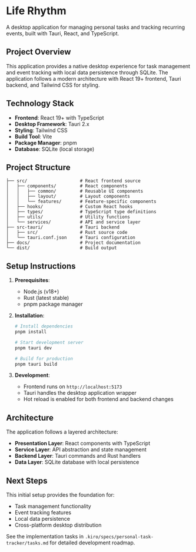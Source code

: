# Life Rhythm

A desktop application for managing personal tasks and tracking recurring events, built with Tauri, React, and TypeScript.

## Project Overview

This application provides a native desktop experience for task management and event tracking with local data persistence through SQLite. The application follows a modern architecture with React 19+ frontend, Tauri backend, and Tailwind CSS for styling.

## Technology Stack

- **Frontend**: React 19+ with TypeScript
- **Desktop Framework**: Tauri 2.x
- **Styling**: Tailwind CSS
- **Build Tool**: Vite
- **Package Manager**: pnpm
- **Database**: SQLite (local storage)

## Project Structure

```
├── src/                    # React frontend source
│   ├── components/         # React components
│   │   ├── common/         # Reusable UI components
│   │   ├── layout/         # Layout components
│   │   └── features/       # Feature-specific components
│   ├── hooks/              # Custom React hooks
│   ├── types/              # TypeScript type definitions
│   ├── utils/              # Utility functions
│   └── services/           # API and service layer
├── src-tauri/              # Tauri backend
│   ├── src/                # Rust source code
│   └── tauri.conf.json     # Tauri configuration
├── docs/                   # Project documentation
└── dist/                   # Build output
```

## Setup Instructions

1. **Prerequisites**:
   - Node.js (v18+)
   - Rust (latest stable)
   - pnpm package manager

2. **Installation**:
   ```bash
   # Install dependencies
   pnpm install
   
   # Start development server
   pnpm tauri dev
   
   # Build for production
   pnpm tauri build
   ```

3. **Development**:
   - Frontend runs on `http://localhost:5173`
   - Tauri handles the desktop application wrapper
   - Hot reload is enabled for both frontend and backend changes

## Architecture

The application follows a layered architecture:

- **Presentation Layer**: React components with TypeScript
- **Service Layer**: API abstraction and state management
- **Backend Layer**: Tauri commands and Rust handlers
- **Data Layer**: SQLite database with local persistence

## Next Steps

This initial setup provides the foundation for:
- Task management functionality
- Event tracking features
- Local data persistence
- Cross-platform desktop distribution

See the implementation tasks in `.kiro/specs/personal-task-tracker/tasks.md` for detailed development roadmap.